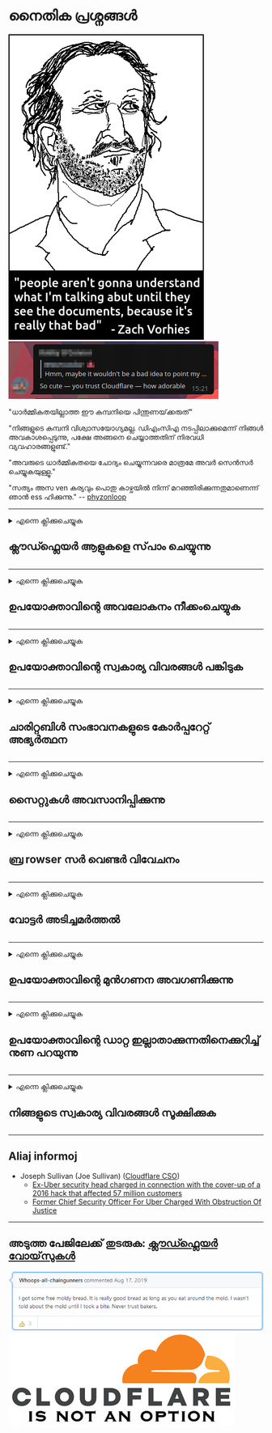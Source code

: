 # നൈതിക പ്രശ്നങ്ങൾ

![](../image/itsreallythatbad.jpg)
![](../image/telegram/c81238387627b4bfd3dcd60f56d41626.jpg)

"ധാർമ്മികതയില്ലാത്ത ഈ കമ്പനിയെ പിന്തുണയ്‌ക്കരുത്"

"നിങ്ങളുടെ കമ്പനി വിശ്വാസയോഗ്യമല്ല. ഡി‌എം‌സി‌എ നടപ്പിലാക്കുമെന്ന് നിങ്ങൾ അവകാശപ്പെടുന്നു, പക്ഷേ അങ്ങനെ ചെയ്യാത്തതിന് നിരവധി വ്യവഹാരങ്ങളുണ്ട്."

"അവരുടെ ധാർമ്മികതയെ ചോദ്യം ചെയ്യുന്നവരെ മാത്രമേ അവർ സെൻസർ ചെയ്യുകയുള്ളൂ."

"സത്യം അസ ven കര്യവും പൊതു കാഴ്ചയിൽ നിന്ന് മറഞ്ഞിരിക്കുന്നതുമാണെന്ന് ഞാൻ ess ഹിക്കുന്നു."  -- [phyzonloop](https://twitter.com/phyzonloop)


---


<details>
<summary>എന്നെ ക്ലിക്കുചെയ്യുക

## ക്ലൗഡ്ഫ്ലെയർ ആളുകളെ സ്‌പാം ചെയ്യുന്നു
</summary>


ക്ലൗഡ്ഫ്ലെയർ അല്ലാത്ത ഉപയോക്താക്കൾക്ക് സ്പാം ഇമെയിലുകൾ അയയ്ക്കുന്നു.

- തിരഞ്ഞെടുത്ത വരിക്കാർക്ക് ഇമെയിലുകൾ മാത്രം അയയ്‌ക്കുക
- ഉപയോക്താവ് "നിർത്തുക" എന്ന് പറയുമ്പോൾ, ഇമെയിൽ അയയ്ക്കുന്നത് നിർത്തുക

ഇത് വളരെ ലളിതമാണ്. എന്നാൽ ക്ലൗഡ്ഫ്ലെയർ അത് കാര്യമാക്കുന്നില്ല.
അവരുടെ സേവനം ഉപയോഗിക്കുന്നതിലൂടെ എല്ലാ സ്‌പാമർമാരെയും ആക്രമണകാരികളെയും തടയാൻ കഴിയുമെന്ന് ക്ലൗഡ്ഫ്ലെയർ പറഞ്ഞു.
ക്ലൗഡ്ഫ്ലെയർ സജീവമാക്കാതെ നമുക്ക് എങ്ങനെ ക്ലൗഡ്ഫ്ലെയർ നിർത്താനാകും?


| 🖼 | 🖼 |
| --- | --- |
| ![](../image/cfspam01.jpg) | ![](../image/cfspam03.jpg) |
| ![](../image/cfspam02.jpg) | ![](../image/cfspambrittany.jpg)<br>![](../image/cfspamtwtr.jpg) |

</details>

---

<details>
<summary>എന്നെ ക്ലിക്കുചെയ്യുക

## ഉപയോക്താവിന്റെ അവലോകനം നീക്കംചെയ്യുക
</summary>


ക്ലൗഡ്ഫ്ലെയർ സെൻസർ നെഗറ്റീവ് അവലോകനങ്ങൾ.
നിങ്ങൾ ട്വിറ്ററിൽ ആന്റി-ക്ല oud ഡ്ഫ്ലെയർ വാചകം പോസ്റ്റുചെയ്യുകയാണെങ്കിൽ, ക്ല oud ഡ്ഫ്ലെയർ ജീവനക്കാരനിൽ നിന്ന് "ഇല്ല, ഇത് അല്ല" എന്ന സന്ദേശം ഉപയോഗിച്ച് മറുപടി ലഭിക്കാൻ നിങ്ങൾക്ക് അവസരമുണ്ട്.
ഏതെങ്കിലും അവലോകന സൈറ്റിൽ നിങ്ങൾ ഒരു നെഗറ്റീവ് അവലോകനം പോസ്റ്റുചെയ്യുകയാണെങ്കിൽ, അവർ അത് സെൻസർ ചെയ്യാൻ ശ്രമിക്കും.


| 🖼 | 🖼 |
| --- | --- |
| ![](../image/cfcenrev_01.jpg)<br>![](../image/cfcenrev_02.jpg) | ![](../image/cfcenrev_03.jpg) |

</details>

---

<details>
<summary>എന്നെ ക്ലിക്കുചെയ്യുക

## ഉപയോക്താവിന്റെ സ്വകാര്യ വിവരങ്ങൾ പങ്കിടുക
</summary>


ക്ലൗഡ്ഫ്ലേറിന് ഒരു വലിയ ഉപദ്രവ പ്രശ്‌നമുണ്ട്.
ഹോസ്റ്റുചെയ്‌ത സൈറ്റുകളെക്കുറിച്ച് പരാതിപ്പെടുന്നവരുടെ സ്വകാര്യ വിവരങ്ങൾ ക്ലൗഡ്ഫ്ലെയർ പങ്കിടുന്നു.
നിങ്ങളുടെ യഥാർത്ഥ ഐഡി നൽകാൻ അവർ ചിലപ്പോൾ നിങ്ങളോട് ആവശ്യപ്പെടും.
ഉപദ്രവിക്കാനോ ആക്രമിക്കാനോ വഞ്ചിക്കാനോ കൊല്ലാനോ നിങ്ങൾ ആഗ്രഹിക്കുന്നില്ലെങ്കിൽ, നിങ്ങൾ ക്ലൗഡ്ഫ്ലേഡ് വെബ്‌സൈറ്റുകളിൽ നിന്ന് വിട്ടുനിൽക്കുന്നതാണ് നല്ലത്.


| 🖼 | 🖼 |
| --- | --- |
| ![](../image/cfdox_what.jpg) | ![](../image/cfdox_swat.jpg) |
| ![](../image/cfdox_kill.jpg) | ![](../image/cfdox_threat.jpg) |
| ![](../image/cfdox_dox.jpg) | ![](../image/cfdox_ex1.jpg)<br>![](../image/cfdox_ex2.jpg) |

</details>

---

<details>
<summary>എന്നെ ക്ലിക്കുചെയ്യുക

## ചാരിറ്റബിൾ സംഭാവനകളുടെ കോർപ്പറേറ്റ് അഭ്യർത്ഥന
</summary>


ക്ലൗഡ്ഫ്ലെയർ ജീവകാരുണ്യ പ്രവർത്തനങ്ങൾ ആവശ്യപ്പെടുന്നു.
ഒരു അമേരിക്കൻ കോർപ്പറേഷൻ നല്ല കാരണങ്ങളുള്ള ലാഭേച്ഛയില്ലാതെ പ്രവർത്തിക്കുന്ന സംഘടനകൾക്കൊപ്പം ചാരിറ്റി ആവശ്യപ്പെടുമെന്നത് ഭയാനകമാണ്.
ആളുകളെ തടയുന്നതിനോ മറ്റുള്ളവരുടെ സമയം പാഴാക്കുന്നതിനോ നിങ്ങൾ ആഗ്രഹിക്കുന്നുവെങ്കിൽ, ക്ലൗഡ്ഫ്ലെയർ ജീവനക്കാർക്കായി ചില പിസ്സകൾ ഓർഡർ ചെയ്യാൻ നിങ്ങൾ ആഗ്രഹിച്ചേക്കാം.


![](../image/cfdonate.jpg)

</details>

---

<details>
<summary>എന്നെ ക്ലിക്കുചെയ്യുക

## സൈറ്റുകൾ അവസാനിപ്പിക്കുന്നു
</summary>


നിങ്ങളുടെ സൈറ്റ് പെട്ടെന്ന് താഴുകയാണെങ്കിൽ നിങ്ങൾ എന്തു ചെയ്യും?
ക്ലൗഡ്ഫ്ലെയർ യാതൊരു മുന്നറിയിപ്പും കൂടാതെ നിശബ്ദമായി ഉപയോക്താവിന്റെ കോൺഫിഗറേഷൻ ഇല്ലാതാക്കുകയോ സേവനം നിർത്തുകയോ ചെയ്യുന്നുവെന്ന് റിപ്പോർട്ടുകൾ ഉണ്ട്.
മികച്ച ദാതാവിനെ കണ്ടെത്താൻ ഞങ്ങൾ നിർദ്ദേശിക്കുന്നു.

![](../image/cftmnt.jpg)

</details>

---

<details>
<summary>എന്നെ ക്ലിക്കുചെയ്യുക

## ബ്ര rowser സർ വെണ്ടർ വിവേചനം
</summary>


ടോർ ഓവർ ടോർ ബ്രൗസർ ഇതര ഉപയോക്താക്കൾക്ക് ശത്രുതാപരമായ ചികിത്സ നൽകുമ്പോൾ ഫയർഫോക്സ് ഉപയോഗിക്കുന്നവർക്ക് ക്ലൗഡ്ഫ്ലെയർ മുൻഗണന നൽകുന്നു.
സ free ജന്യമല്ലാത്ത ജാവാസ്ക്രിപ്റ്റ് നടപ്പിലാക്കാൻ ശരിയായി വിസമ്മതിക്കുന്ന ടോർ ഉപയോക്താക്കൾക്കും ശത്രുതാപരമായ ചികിത്സ ലഭിക്കുന്നു.
ഈ പ്രവേശന അസമത്വം ഒരു നെറ്റ്‌വർക്ക് നിഷ്പക്ഷത ദുരുപയോഗവും അധികാര ദുർവിനിയോഗവുമാണ്.

![](../image/browdifftbcx.gif)

- ഇടത്: ടോർ ബ്ര rowser സർ, വലത്: Chrome. ഒരേ ഐപി വിലാസം.

![](../image/browserdiff.jpg)

- ഇടത്: ടോർ ബ്ര rowser സർ ജാവാസ്ക്രിപ്റ്റ് അപ്രാപ്തമാക്കി, കുക്കി പ്രവർത്തനക്ഷമമാക്കി
- വലത്: Chrome ജാവാസ്ക്രിപ്റ്റ് പ്രവർത്തനക്ഷമമാക്കി, കുക്കി പ്രവർത്തനരഹിതമാക്കി

![](../image/cfsiryoublocked.jpg)

- ടോർ ഇല്ലാതെ ക്യൂട്ട് ബ്ര rowser സർ (മൈനർ ബ്ര browser സർ) (ക്ലിയർനെറ്റ് ഐപി)

| ***ബ്രൗസർ*** | ***ചികിത്സയിലേക്ക് പ്രവേശിക്കുക*** |
| --- | --- |
| Tor Browser (ജാവാസ്ക്രിപ്റ്റ് പ്രാപ്തമാക്കി) | ആക്‌സസ്സ് അനുവദനീയമാണ് |
| Firefox (ജാവാസ്ക്രിപ്റ്റ് പ്രാപ്തമാക്കി) | ആക്സസ് തരംതാഴ്ത്തി |
| Chromium (ജാവാസ്ക്രിപ്റ്റ് പ്രാപ്തമാക്കി) | ആക്സസ് തരംതാഴ്ത്തി |
| Chromium or Firefox (ജാവാസ്ക്രിപ്റ്റ് അപ്രാപ്തമാക്കി) | പ്രവേശനം ലഭിക്കുന്നില്ല |
| Chromium or Firefox (കുക്കി പ്രവർത്തനരഹിതമാക്കി) | പ്രവേശനം ലഭിക്കുന്നില്ല |
| QuteBrowser | പ്രവേശനം ലഭിക്കുന്നില്ല |
| lynx | പ്രവേശനം ലഭിക്കുന്നില്ല |
| w3m | പ്രവേശനം ലഭിക്കുന്നില്ല |
| wget | പ്രവേശനം ലഭിക്കുന്നില്ല |


എളുപ്പമുള്ള വെല്ലുവിളി പരിഹരിക്കാൻ എന്തുകൊണ്ട് ഓഡിയോ ബട്ടൺ ഉപയോഗിക്കരുത്?

അതെ, ഒരു ഓഡിയോ ബട്ടൺ ഉണ്ട്, പക്ഷേ ഇത് എല്ലായ്പ്പോഴും ടോറിൽ പ്രവർത്തിക്കില്ല.
നിങ്ങൾ ക്ലിക്കുചെയ്യുമ്പോൾ ഈ സന്ദേശം ലഭിക്കും:

```
പിന്നീട് വീണ്ടും ശ്രമിക്കുക
നിങ്ങളുടെ കമ്പ്യൂട്ടറോ നെറ്റ്‌വർക്കോ യാന്ത്രിക ചോദ്യങ്ങൾ അയച്ചേക്കാം.
ഞങ്ങളുടെ ഉപയോക്താക്കളെ പരിരക്ഷിക്കുന്നതിന്, ഞങ്ങൾക്ക് ഇപ്പോൾ നിങ്ങളുടെ അഭ്യർത്ഥന പ്രോസസ്സ് ചെയ്യാൻ കഴിയില്ല.
കൂടുതൽ വിവരങ്ങൾക്ക് ഞങ്ങളുടെ സഹായ പേജ് സന്ദർശിക്കുക
```

</details>

---

<details>
<summary>എന്നെ ക്ലിക്കുചെയ്യുക

## വോട്ടർ അടിച്ചമർത്തൽ
</summary>


യു‌എസ് സംസ്ഥാനങ്ങളിലെ വോട്ടർ‌മാർ‌ അവരുടെ വസതിയിലെ സ്റ്റേറ്റ് സെക്രട്ടറിയുടെ വെബ്‌സൈറ്റ് വഴി ആത്യന്തികമായി വോട്ടുചെയ്യാൻ രജിസ്റ്റർ ചെയ്യുന്നു.
റിപ്പബ്ലിക്കൻ നിയന്ത്രണത്തിലുള്ള സ്റ്റേറ്റ് സെക്രട്ടറി ഓഫീസുകൾ ക്ലൗഡ്ഫ്ലെയർ വഴി സംസ്ഥാന സെക്രട്ടറിയുടെ വെബ്സൈറ്റ് പ്രോക്സി ചെയ്തുകൊണ്ട് വോട്ടർമാരെ അടിച്ചമർത്തുന്നതിൽ ഏർപ്പെടുന്നു.
ടോർ ഉപയോക്താക്കളോട് ക്ലൗഡ്ഫ്ലേറിന്റെ ശത്രുതാപരമായ പെരുമാറ്റം, കേന്ദ്രീകൃത ആഗോള നിരീക്ഷണ കേന്ദ്രമെന്ന നിലയിൽ അതിന്റെ എംഐടിഎം സ്ഥാനം, മൊത്തത്തിൽ അതിന്റെ ദോഷകരമായ പങ്ക് എന്നിവ വരാൻ പോകുന്ന വോട്ടർമാരെ രജിസ്റ്റർ ചെയ്യാൻ വിമുഖത കാണിക്കുന്നു.
പ്രത്യേകിച്ചും ലിബറലുകൾ സ്വകാര്യത സ്വീകരിക്കുന്ന പ്രവണത.
വോട്ടർ രജിസ്ട്രേഷൻ ഫോമുകൾ ഒരു വോട്ടറുടെ രാഷ്ട്രീയ ചായ്‌വ്, വ്യക്തിഗത ശാരീരിക വിലാസം, സാമൂഹിക സുരക്ഷാ നമ്പർ, ജനനത്തീയതി എന്നിവയെക്കുറിച്ചുള്ള തന്ത്രപ്രധാനമായ വിവരങ്ങൾ ശേഖരിക്കുന്നു.
മിക്ക സംസ്ഥാനങ്ങളും ആ വിവരങ്ങളുടെ ഒരു ഉപസെറ്റ് പൊതുവായി ലഭ്യമാക്കുന്നു, പക്ഷേ ആരെങ്കിലും വോട്ടുചെയ്യാൻ രജിസ്റ്റർ ചെയ്യുമ്പോൾ ക്ലൗഡ്ഫ്ലെയർ ആ വിവരങ്ങളെല്ലാം കാണുന്നു.

പേപ്പർ രജിസ്ട്രേഷൻ ക്ലൗഡ്ഫ്ലേറിനെ മറികടക്കുന്നില്ല, കാരണം സ്റ്റേറ്റ് ഡാറ്റാ എൻട്രി സ്റ്റാഫ് തൊഴിലാളികളുടെ സെക്രട്ടറി ഡാറ്റ നൽകുന്നതിന് ക്ലൗഡ്ഫ്ലെയർ വെബ്സൈറ്റ് ഉപയോഗിക്കും.

| 🖼 | 🖼 |
| --- | --- |
| ![](../image/cfvotm_01.jpg) | ![](../image/cfvotm_02.jpg) |

- വോട്ട് ശേഖരിക്കുന്നതിനും നടപടിയെടുക്കുന്നതിനുമുള്ള ഒരു പ്രശസ്ത വെബ്‌സൈറ്റാണ് ചേഞ്ച്.ഓർഗ്.
“എല്ലായിടത്തുമുള്ള ആളുകൾ കാമ്പെയ്‌നുകൾ ആരംഭിക്കുന്നു, പിന്തുണക്കാരെ അണിനിരത്തുന്നു, പരിഹാരങ്ങൾ എടുക്കുന്നതിന് തീരുമാനമെടുക്കുന്നവരുമായി പ്രവർത്തിക്കുന്നു.”
നിർഭാഗ്യവശാൽ, ക്ലൗഡ്ഫ്ലേറിന്റെ ആക്രമണാത്മക ഫിൽട്ടർ കാരണം നിരവധി ആളുകൾക്ക് change.org കാണാൻ കഴിയില്ല.
നിവേദനത്തിൽ ഒപ്പിടുന്നതിൽ നിന്ന് അവരെ തടയുന്നു, അങ്ങനെ അവരെ ജനാധിപത്യ പ്രക്രിയയിൽ നിന്ന് ഒഴിവാക്കുന്നു.
ഓപ്പൺപെറ്റിഷൻ പോലുള്ള ക്ലൗഡ്ഫ്ലെയർ അല്ലാത്ത മറ്റ് പ്ലാറ്റ്ഫോം ഉപയോഗിക്കുന്നത് പ്രശ്‌നത്തിന് പരിഹാരമായി സഹായിക്കുന്നു.

| 🖼 | 🖼 |
| --- | --- |
| ![](../image/changeorgasn.jpg) | ![](../image/changeorgtor.jpg) |

- ക്ലൗഡ്ഫ്ലേറിന്റെ "അഥീനിയൻ പ്രോജക്റ്റ്" സംസ്ഥാന, പ്രാദേശിക തിരഞ്ഞെടുപ്പ് വെബ്‌സൈറ്റുകൾക്ക് സ enter ജന്യ എന്റർപ്രൈസ് ലെവൽ പരിരക്ഷ നൽകുന്നു.
"അവരുടെ ഘടകങ്ങൾക്ക് തിരഞ്ഞെടുപ്പ് വിവരങ്ങളും വോട്ടർ രജിസ്ട്രേഷനും ആക്സസ് ചെയ്യാൻ കഴിയും" എന്ന് അവർ പറഞ്ഞു, പക്ഷേ ഇത് ഒരു നുണയാണ്, കാരണം നിരവധി ആളുകൾക്ക് സൈറ്റ് ബ്ര rowse സ് ചെയ്യാൻ കഴിയില്ല.

</details>

---

<details>
<summary>എന്നെ ക്ലിക്കുചെയ്യുക

## ഉപയോക്താവിന്റെ മുൻഗണന അവഗണിക്കുന്നു
</summary>


നിങ്ങൾ എന്തെങ്കിലും ഒഴിവാക്കുകയാണെങ്കിൽ, അതിനെക്കുറിച്ച് നിങ്ങൾക്ക് ഇമെയിൽ ഒന്നും ലഭിക്കില്ലെന്ന് നിങ്ങൾ പ്രതീക്ഷിക്കുന്നു.
ക്ലൗഡ്ഫ്ലെയർ ഉപയോക്താവിന്റെ മുൻഗണന അവഗണിക്കുകയും ഉപഭോക്താവിന്റെ സമ്മതമില്ലാതെ മൂന്നാം കക്ഷി കോർപ്പറേഷനുകളുമായി ഡാറ്റ പങ്കിടുകയും ചെയ്യുന്നു.
നിങ്ങൾ അവരുടെ സ plan ജന്യ പ്ലാൻ ഉപയോഗിക്കുകയാണെങ്കിൽ, പ്രതിമാസ സബ്‌സ്‌ക്രിപ്‌ഷൻ വാങ്ങാൻ ആവശ്യപ്പെട്ട് അവർ ചിലപ്പോൾ നിങ്ങൾക്ക് ഇമെയിൽ അയയ്‌ക്കും.

![](../image/cfviopl_tp.jpg)

</details>

---

<details>
<summary>എന്നെ ക്ലിക്കുചെയ്യുക

## ഉപയോക്താവിന്റെ ഡാറ്റ ഇല്ലാതാക്കുന്നതിനെക്കുറിച്ച് നുണ പറയുന്നു
</summary>


ഈ മുൻ ക്ലൗഡ്ഫ്ലെയർ ഉപഭോക്താവിന്റെ ബ്ലോഗ് അനുസരിച്ച്, അക്കൗണ്ടുകൾ ഇല്ലാതാക്കുന്നതിനെക്കുറിച്ച് ക്ലൗഡ്ഫ്ലെയർ കള്ളം പറയുകയാണ്.
ഇക്കാലത്ത്, നിങ്ങൾ അക്കൗണ്ട് അടയ്ക്കുകയോ നീക്കം ചെയ്യുകയോ ചെയ്ത ശേഷം പല കമ്പനികളും നിങ്ങളുടെ ഡാറ്റ സൂക്ഷിക്കുന്നു.
മിക്ക നല്ല കമ്പനികളും അവരുടെ സ്വകാര്യതാ നയത്തിൽ ഇതിനെക്കുറിച്ച് പരാമർശിക്കുന്നു.
ക്ലൗഡ്ഫ്ലെയർ? ഇല്ല.

```
2019-08-05 അവർ എന്റെ അക്കൗണ്ട് നീക്കംചെയ്തുവെന്ന് സ്ഥിരീകരണം ക്ലൗഡ്ഫ്ലെയർ എനിക്ക് അയച്ചു.
2019-10-02 ക്ലൗഡ്ഫ്ലെയറിൽ നിന്ന് എനിക്ക് ഒരു ഇമെയിൽ ലഭിച്ചു "കാരണം ഞാൻ ഒരു ഉപഭോക്താവാണ്"
```

"നീക്കംചെയ്യുക" എന്ന വാക്കിനെക്കുറിച്ച് ക്ലൗഡ്ഫ്ലേറിന് അറിയില്ല.
ഇത് ശരിക്കും നീക്കംചെയ്തിട്ടുണ്ടെങ്കിൽ, എന്തുകൊണ്ടാണ് ഈ മുൻ ഉപഭോക്താവിന് ഒരു ഇമെയിൽ ലഭിച്ചത്?
ക്ലൗഡ്ഫ്ലേറിന്റെ സ്വകാര്യതാ നയത്തെക്കുറിച്ച് ഇതിനെക്കുറിച്ച് പരാമർശിക്കുന്നില്ലെന്നും അദ്ദേഹം പരാമർശിച്ചു.

```
അവരുടെ പുതിയ സ്വകാര്യതാ നയം ഒരു വർഷത്തേക്ക് ഡാറ്റ നിലനിർത്തുന്നതിനെക്കുറിച്ച് പരാമർശിക്കുന്നില്ല.
```

![](../image/cfviopl_notdel.jpg)

ക്ലൗഡ്ഫ്ലേറിന്റെ സ്വകാര്യതാ നയം ഒരു LIE ആണെങ്കിൽ നിങ്ങൾക്ക് എങ്ങനെ വിശ്വസിക്കാൻ കഴിയും?

</details>

---

<details>
<summary>എന്നെ ക്ലിക്കുചെയ്യുക

## നിങ്ങളുടെ സ്വകാര്യ വിവരങ്ങൾ സൂക്ഷിക്കുക
</summary>


ക്ലൗഡ്ഫ്ലെയർ അക്കൗണ്ട് ഇല്ലാതാക്കുന്നത് കഠിനമായ നിലയാണ്.

```
"അക്ക" ണ്ട് "വിഭാഗം ഉപയോഗിച്ച് ഒരു പിന്തുണ ടിക്കറ്റ് സമർപ്പിക്കുക,
സന്ദേശ ബോഡിയിൽ അക്കൗണ്ട് ഇല്ലാതാക്കാൻ അഭ്യർത്ഥിക്കുക.
ഇല്ലാതാക്കാൻ അഭ്യർത്ഥിക്കുന്നതിന് മുമ്പ് നിങ്ങളുടെ അക്ക to ണ്ടിലേക്ക് ഡൊമെയ്‌നുകളോ ക്രെഡിറ്റ് കാർഡുകളോ അറ്റാച്ചുചെയ്തിട്ടില്ല.
```

നിങ്ങൾക്ക് ഈ സ്ഥിരീകരണ ഇമെയിൽ ലഭിക്കും.

![](../image/cf_deleteandkeep.jpg)

"നിങ്ങളുടെ ഇല്ലാതാക്കൽ അഭ്യർത്ഥന ഞങ്ങൾ പ്രോസസ്സ് ചെയ്യാൻ ആരംഭിച്ചു" എന്നാൽ "നിങ്ങളുടെ സ്വകാര്യ വിവരങ്ങൾ ഞങ്ങൾ സൂക്ഷിക്കുന്നത് തുടരും".

നിങ്ങൾക്ക് ഇത് "വിശ്വസിക്കാൻ" കഴിയുമോ?

</details>

---

## Aliaj informoj

- Joseph Sullivan (Joe Sullivan) ([Cloudflare CSO](https://twitter.com/eastdakota/status/1296522269313785862))
  - [Ex-Uber security head charged in connection with the cover-up of a 2016 hack that affected 57 million customers](https://www.businessinsider.com/uber-data-hack-security-head-joe-sullivan-charged-cover-up-2020-8)
  - [Former Chief Security Officer For Uber Charged With Obstruction Of Justice](https://www.justice.gov/usao-ndca/pr/former-chief-security-officer-uber-charged-obstruction-justice)


---

## അടുത്ത പേജിലേക്ക് തുടരുക:   [ക്ലൗഡ്ഫ്ലെയർ വോയ്‌സുകൾ](../PEOPLE.md)

![](../image/freemoldybread.jpg)
![](../image/cfisnotanoption.jpg)

